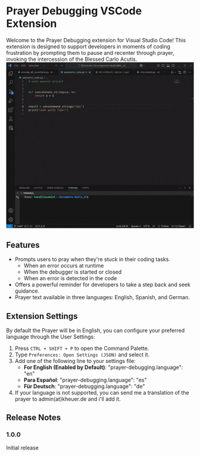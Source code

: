 # Prayer Debugging VSCode Extension

Welcome to the Prayer Debugging extension for Visual Studio Code! This extension is designed to support developers in moments of coding frustration by prompting them to pause and recenter through prayer, invoking the intercession of the Blessed Carlo Acutis. 
![Usage Demo](usage_demo.gif)


## Features
- Prompts users to pray when they're stuck in their coding tasks.
    - When an error occurs at runtime
    - When the debugger is started or closed
    - When an error is detected in the code
- Offers a powerful reminder for developers to take a step back and seek guidance.
- Prayer text available in three languages: English, Spanish, and German.

## Extension Settings

By default the Prayer will be in English, you can configure your preferred language through the User Settings:


1. Press `CTRL + SHIFT + P` to open the Command Palette.
2. Type `Preferences: Open Settings (JSON)` and select it.
3. Add one of the following line to your settings file:
    * **For English (Enabled by Default)**: "prayer-debugging.language": "en"
    * **Para Español**: "prayer-debugging.language": "es"
    * **Für Deutsch**: "prayer-debugging.language": "de" 
4. If your language is not supported, you can send me a translation of the prayer to admin(at)kheuer.de and i'll add it.

## Release Notes

### 1.0.0

Initial release
